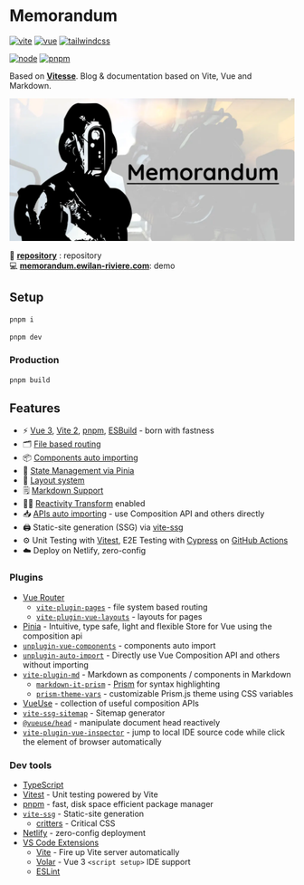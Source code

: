 # Memorandum <!-- omit in toc -->

[![vite](https://img.shields.io/static/v1?label=Vite&message=v2.*&color=646CFF&style=flat-square&logo=vite&logoColor=ffffff)](https://vitejs.dev/)
[![vue](https://img.shields.io/static/v1?label=Vue&message=v3.*&color=4FC08D&style=flat-square&logo=vue.js&logoColor=ffffff)](https://vuejs.org/)
[![tailwindcss](https://img.shields.io/static/v1?label=Tailwind%20CSS&message=v3.*&color=38B2AC&style=flat-square&logo=tailwind-css&logoColor=ffffff)](https://tailwindcss.com/)

[![node](https://img.shields.io/static/v1?label=NodeJS&message=v16.15&color=339933&style=flat-square&logo=node.js&logoColor=ffffff)](https://nodejs.org/en)
[![pnpm](https://img.shields.io/static/v1?label=pnpm&message=v7.*&color=F69220&style=flat-square&logo=pnpm&logoColor=ffffff)](https://pnpm.io)

Based on [**Vitesse**](https://github.com/antfu/vitesse). Blog & documentation based on Vite, Vue and Markdown.

<p align='center'>
  <img src='./public/default.webp' alt='Memorandum' width='650'/>
</p>

📀 [**repository**](https://gitlab.com/ewilan-riviere/memorandum) : repository  
💻 [**memorandum.ewilan-riviere.com**](https://memorandum.ewilan-riviere.com): demo  

## Setup

```bash
pnpm i
```

```bash
pnpm dev
```

### Production

```bash
pnpm build
```

## Features

- ⚡️ [Vue 3](https://github.com/vuejs/vue-next), [Vite 2](https://github.com/vitejs/vite), [pnpm](https://pnpm.js.org/), [ESBuild](https://github.com/evanw/esbuild) - born with fastness
- 🗂 [File based routing](./src/pages)
- 📦 [Components auto importing](./src/components)
- 🍍 [State Management via Pinia](https://pinia.esm.dev/)
- 📑 [Layout system](./src/layouts)
- 🗒 [Markdown Support](https://github.com/antfu/vite-plugin-md)
- 🤙🏻 [Reactivity Transform](https://vuejs.org/guide/extras/reactivity-transform.html) enabled
- 📥 [APIs auto importing](https://github.com/antfu/unplugin-auto-import) - use Composition API and others directly
- 🖨 Static-site generation (SSG) via [vite-ssg](https://github.com/antfu/vite-ssg)
- ⚙️ Unit Testing with [Vitest](https://github.com/vitest-dev/vitest), E2E Testing with [Cypress](https://cypress.io/) on [GitHub Actions](https://github.com/features/actions)
- ☁️ Deploy on Netlify, zero-config

### Plugins

- [Vue Router](https://github.com/vuejs/vue-router)
  - [`vite-plugin-pages`](https://github.com/hannoeru/vite-plugin-pages) - file system based routing
  - [`vite-plugin-vue-layouts`](https://github.com/JohnCampionJr/vite-plugin-vue-layouts) - layouts for pages
- [Pinia](https://pinia.esm.dev) - Intuitive, type safe, light and flexible Store for Vue using the composition api
- [`unplugin-vue-components`](https://github.com/antfu/unplugin-vue-components) - components auto import
- [`unplugin-auto-import`](https://github.com/antfu/unplugin-auto-import) - Directly use Vue Composition API and others without importing
- [`vite-plugin-md`](https://github.com/antfu/vite-plugin-md) - Markdown as components / components in Markdown
  - [`markdown-it-prism`](https://github.com/jGleitz/markdown-it-prism) - [Prism](https://prismjs.com/) for syntax highlighting
  - [`prism-theme-vars`](https://github.com/antfu/prism-theme-vars) - customizable Prism.js theme using CSS variables
- [VueUse](https://github.com/antfu/vueuse) - collection of useful composition APIs
- [`vite-ssg-sitemap`](https://github.com/jbaubree/vite-ssg-sitemap) - Sitemap generator
- [`@vueuse/head`](https://github.com/vueuse/head) - manipulate document head reactively
- [`vite-plugin-vue-inspector`](https://github.com/webfansplz/vite-plugin-vue-inspector) - jump to local IDE source code while click the element of browser automatically

### Dev tools

- [TypeScript](https://www.typescriptlang.org/)
- [Vitest](https://github.com/vitest-dev/vitest) - Unit testing powered by Vite
- [pnpm](https://pnpm.js.org/) - fast, disk space efficient package manager
- [`vite-ssg`](https://github.com/antfu/vite-ssg) - Static-site generation
  - [critters](https://github.com/GoogleChromeLabs/critters) - Critical CSS
- [Netlify](https://www.netlify.com/) - zero-config deployment
- [VS Code Extensions](./.vscode/extensions.json)
  - [Vite](https://marketplace.visualstudio.com/items?itemName=antfu.vite) - Fire up Vite server automatically
  - [Volar](https://marketplace.visualstudio.com/items?itemName=johnsoncodehk.volar) - Vue 3 `<script setup>` IDE support
  - [ESLint](https://marketplace.visualstudio.com/items?itemName=dbaeumer.vscode-eslint)
